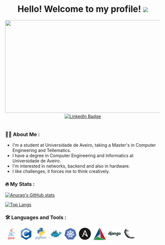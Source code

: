 <!--<div id="header" align="center">
  <img src="https://media.giphy.com/media/M9gbBd9nbDrOTu1Mqx/giphy.gif" width="100"/>
</div>-->
<h1 align="center">
  Hello! Welcome to my profile!
  <img src="https://media.giphy.com/media/hvRJCLFzcasrR4ia7z/giphy.gif" width="30px"/>
</h1>

<div align="center">
  <img src="https://media.giphy.com/media/dWesBcTLavkZuG35MI/giphy.gif" width="600" height="300"/>
</div>

<div id="badges" align="center">
      <a href="https://www.linkedin.com/in/tiago-marques-7b673a286/">
        <img src="https://img.shields.io/badge/LinkedIn-blue?style=for-the-badge&logo=linkedin&logoColor=white" alt="LinkedIn Badge"/>
      </a>
      <!--
      <a href="your-youtube-URL">
        <img src="https://img.shields.io/badge/YouTube-red?style=for-the-badge&logo=youtube&logoColor=white" alt="Youtube Badge"/>
      </a>
      -->
      <!--
      <a href="https://twitter.com/tiago__marques">
        <img src="https://img.shields.io/badge/Twitter-blue?style=for-the-badge&logo=twitter&logoColor=white" alt="Twitter Badge"/>
      </a>
      -->
</div>

<div id="views" align="center">
  <img align="center" src="https://komarev.com/ghpvc/?username=Tiagura&style=flat-square&color=blue" alt=""/>
</div>

### :man_technologist: About Me :
- I'm a student at Universidade de Aveiro, taking a Master's in Computer Engineering and Tellematics.
- I have a degree in Computer Engineering and Informatics at Universidade de Aveiro.
- I'm interested in networks, backend and also in hardware.
- I like challenges, it forces me to think creatively.
<!-- - I've worked on circuit modeling during my bachelor's and master's degrees, using quartus.
- I've worked with microcontrollers, some using C and others assembly.
- I have already set up networks, for the projects of my curricular units in the area of networks.
- I already programmed concurrent and real-time programs.
-->

### :fire: My Stats :
[![Anurag's GitHub stats](https://github-readme-stats.vercel.app/api?username=Tiagura&show_icons=true&theme=transparent&count_private=true)](https://github.com/anuraghazra/github-readme-stats)

[![Top Langs](https://github-readme-stats.vercel.app/api/top-langs/?username=Tiagura&layout=compact&theme=transparent&hide=Roff,VHDL,Jupyter%20Notebook)](https://github.com/anuraghazra/github-readme-stats)

<!--
[![GitHub Streak](https://github-readme-streak-stats.herokuapp.com?user=Tiagura&theme=dark&date_format=j%2Fn%5B%2FY%5D)](https://git.io/streak-stats)
-->

### :hammer_and_wrench: Languages and Tools :
<div>
  <img src="https://github.com/devicons/devicon/blob/master/icons/java/java-original-wordmark.svg" title="Java" alt="Java" width="40" height="40"/>&nbsp;
  <img src="https://github.com/devicons/devicon/blob/master/icons/c/c-original.svg" title="C" alt="C" width="40" height="40"/>&nbsp;
  <img src="https://github.com/devicons/devicon/blob/master/icons/python/python-original-wordmark.svg" title="Python" alt="Python" width="40" height="40"/>&nbsp;
  <img src="https://github.com/devicons/devicon/blob/master/icons/docker/docker-original.svg" title="Docker" alt="Docker" width="40" height="40"/>&nbsp;
  <img src="https://github.com/devicons/devicon/blob/master/icons/kubernetes/kubernetes-plain.svg" title="Kubernetes" alt="Kubernetes" width="40" height="40"/>&nbsp;
  <img src="https://github.com/devicons/devicon/blob/master/icons/ansible/ansible-original.svg" title="Ansible" alt="Ansible" width="40" height="40"/>&nbsp;
  <img src="https://github.com/devicons/devicon/blob/master/icons/cmake/cmake-original.svg" title="CMake" alt="CMake" width="40" height="40"/>&nbsp;
  <img src="https://github.com/devicons/devicon/blob/master/icons/django/django-plain-wordmark.svg" title="Django"  alt="Django" width="40" height="40"/>&nbsp;
  <img src="https://github.com/devicons/devicon/blob/master/icons/flask/flask-original.svg" title="Flask"  alt="Flask" width="40" height="40"/>&nbsp;
</div>
